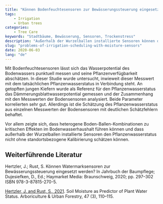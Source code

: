 ```yaml
---
title: "Können Bodenfeuchtesensoren zur Bewässerungssteuerung eingesetzt werden?"
tags: 
    - Irrigation
    - Urban trees
categories: 
    - Tree Care
keywords: "Stadtbäume, Bewässerung, Sensoren, Trockenstress"
description: "Außerhalb der Wurzelballen installierte Sensoren können den Pflanzenwasserstatus nicht ohne standortsbezogene Kalibirierung schätzen."
slug: "problems-of-irrigation-scheduling-with-moisture-sensors"
date: 2020-06-03
lang: "de"
---
```


Mit Bodenfeuchtesensoren lässt sich das Wasserpotential des Bodenwassers punktuell messen und seine Pflanzenverfügbarkeit abschätzen. In dieser Studie wurde untersucht, inwieweit dieser Messwert mit dem tatsächlichen Pflanzenwasserstatus in Verbindung steht. An getopften jungen Kiefern wurde als Referenz für den Pflanzenwasserstatus das Dämmerungsblattwasserpotential gemessen und der Zusammenhang mit den Messwerten der Bodensensoren analysiert. Beide Parameter korrelierten sehr gut. Allerdings ist die Schätzung des Pflanzenwasserstatus aus einzelnen Messwerten der Bodensensoren mit deutlichen Schätzfehlern behaftet.

Vor allem zeigte sich, dass heterogene Boden-Ballen-Kombinationen zu kritischen Effekten im Bodenwasserhaushalt führen können und dass außerhalb der Wurzelballen installierte Sensoren den Pflanzenwasserstatus nicht ohne standortsbezogene Kalibirierung schätzen können.

## Weiterführende Literatur

Hertzler, J.; Rust, S. Können Watermarksensoren zur Bewässerungssteuerung eingesetzt werden? In Jahrbuch der Baumpflege; Dujesiefken, D., Ed.; Haymarket Media: Braunschweig, 2020; pp. 297–302 ISBN 978-3-87815-270-5.

[Hertzler, J. and Rust, S., 2021](https://doi.org/10.48044/jauf.2021.011). Soil Moisture as Predictor of Plant Water Status. Arboriculture & Urban Forestry, 47 (3), 110–115.

